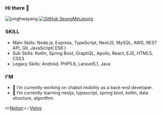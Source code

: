 ### Hi there 👋

![junghwayang](https://komarev.com/ghpvc/?username=seungmin3577)
[![GitHub SeungMinJeong](https://img.shields.io/github/followers/seungmin3577?label=Follow&style=social)](https://github.com/seungmin3577)

### SKILL
- Main Skills: Node.js, Express, TypeScript, NestJS, MySQL, AWS, REST API,  Git, JavaScript( ES6 )
- Sub Skills: Kotlin, Spring Boot, GraphQL, Apollo, React, EJS, HTML5, CSS3
- Legacy Skills: Android, PHP5.6, Laravel5.1, Java


### I'M
- 🔭 I’m currently working on chabot mobility as a back-end developer.
- 🌱 I’m currently learning nestjs, typescript, spring boot, kotlin, data structure, algorithm.

✏️[Notion][notionlink]
👉[Velog][bloglink]

[ablepenlink]: http://ablepen.co.kr
[thejeamoolink]: https://play.google.com/store/apps/details?id=kr.co.thefc.jaemoodesign&hl=ko&gl=US
[chabotprimelink]: https://apps.apple.com/kr/app/차봇프라임/id1492427449
[bloglink]: https://velog.io/@seungmin3577
[notionlink]: https://succinct-bath-ce1.notion.site/7c6b18df4e35410ea0cd6ad4f78330f6
<!--
**seungmin3577/seungmin3577** is a ✨ _special_ ✨ repository because its `README.md` (this file) appears on your GitHub profile.

Here are some ideas to get you started:

- 🔭 I’m currently working on ...
- 🌱 I’m currently learning ...
- 👯 I’m looking to collaborate on ...
- 🤔 I’m looking for help with ...
- 💬 Ask me about ...
- 📫 How to reach me: ...
- 😄 Pronouns: ...
- ⚡ Fun fact: ...
-->
